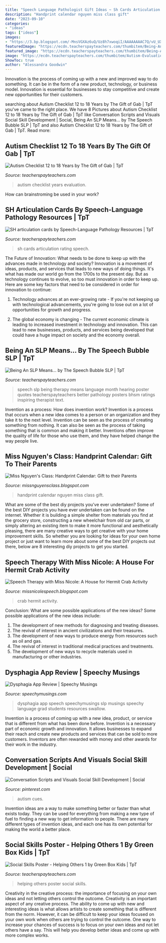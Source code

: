 ```yaml
---
title: "Speech Language Pathologist Gift Ideas ~ Sh Cards Articulation Rating Speech"
description: "Handprint calendar nguyen miss class gift"
date: "2023-09-10"
categories:
- "ideas"
tags: ["ideas"]
images:
- "https://3.bp.blogspot.com/-MnsVGXAz6uQ/Uz8h7xwoqiI/AAAAAAAAC7Q/vU_UXHtmI0s/s1600/7719323.jpg"
featuredImage: "https://ecdn.teacherspayteachers.com/thumbitem/Being-An-SLP-Means-1233230-1432291455/original-1233230-1.jpg"
featured_image: "https://ecdn.teacherspayteachers.com/thumbitem/Being-An-SLP-Means-1233230-1432291455/original-1233230-1.jpg"
image: "https://ecdn.teacherspayteachers.com/thumbitem/Autism-Evaluation-Checklist-12-18-Years--3260508-1571092707/original-3260508-1.jpg"
ShowToc: true
author: "Alessandra Goodwin"
---
```



Innovation is the process of coming up with a new and improved way to do something. It can be in the form of a new product, technology, or business model. Innovation is essential for businesses to stay competitive and create new opportunities for their customers.

	

		
searching about Autism Checklist 12 to 18 Years by The Gift of Gab | TpT you've came to the right place. We have 8 Pictures about Autism Checklist 12 to 18 Years by The Gift of Gab | TpT like Conversation Scripts and Visuals Social Skill Development | Social, Being An SLP Means... by The Speech Bubble SLP | TpT and also Autism Checklist 12 to 18 Years by The Gift of Gab | TpT. Read more:
		
    
## Autism Checklist 12 To 18 Years By The Gift Of Gab | TpT

<img loading=lazy src="https://ecdn.teacherspayteachers.com/thumbitem/Autism-Evaluation-Checklist-12-18-Years--3260508-1571092707/original-3260508-1.jpg" onerror="this.onerror=null;this.src='https://tse4.mm.bing.net/th?id=OIP.yBXmoIyKyygBpMLqaHTQyAAAAA&amp;pid=15.1';" alt="Autism Checklist 12 to 18 Years by The Gift of Gab | TpT">

_Source: teacherspayteachers.com_

>autism checklist years evaluation. 

	

How can brainstroming be used in your work?
 

    
## SH Articulation Cards By Speech-Language Pathology Resources | TpT

<img loading=lazy src="https://ecdn.teacherspayteachers.com/thumbitem/SH-articulation-cards-3722080-1578162149/original-3722080-1.jpg" onerror="this.onerror=null;this.src='https://tse4.mm.bing.net/th?id=OIP._HqfsapHenOqwbxsRf_0NgAAAA&amp;pid=15.1';" alt="SH articulation cards by Speech-Language Pathology Resources | TpT">

_Source: teacherspayteachers.com_

>sh cards articulation rating speech. 

	

The Future of Innovation: What needs to be done to keep up with the advances made in technology and society?
Innovation is a movement of ideas, products, and services that leads to new ways of doing things. It's what has made our world go from the 1700s to the present day. But as technology continues to evolve, so too must innovation in order to keep up. Here are some key factors that need to be considered in order for innovation to continue:
1. Technology advances at an ever-growing rate - If you're not keeping up with technological advancements, you're going to lose out on a lot of opportunities for growth and progress.

2. The global economy is changing - The current economic climate is leading to increased investment in technology and innovation. This can lead to new businesses, products, and services being developed that could have a huge impact on society and the economy overall.


    
## Being An SLP Means... By The Speech Bubble SLP | TpT

<img loading=lazy src="https://ecdn.teacherspayteachers.com/thumbitem/Being-An-SLP-Means-1233230-1432291455/original-1233230-1.jpg" onerror="this.onerror=null;this.src='https://tse1.mm.bing.net/th?id=OIP.IAxh7C4c_xLl3_4BvuZtOAAAAA&amp;pid=15.1';" alt="Being An SLP Means... by The Speech Bubble SLP | TpT">

_Source: teacherspayteachers.com_

>speech slp being therapy means language month hearing poster quotes teacherspayteachers better pathology posters bhsm ratings inspiring therapist text. 

	

Invention as a process: How does invention work?
Invention is a process that occurs when a new idea comes to a person or an organization and they take it to the next level. Invention can be seen as the process of creating something from nothing. It can also be seen as the process of taking something that is common and making it better. Inventions often improve the quality of life for those who use them, and they have helped change the way people live.

    
## Miss Nguyen&#039;s Class: Handprint Calendar: Gift To Their Parents

<img loading=lazy src="http://3.bp.blogspot.com/-HTFcbYq78e0/TubJCaa6gBI/AAAAAAAAAK4/88S0bekmX-o/s1600/photo-7.JPG" onerror="this.onerror=null;this.src='https://tse4.mm.bing.net/th?id=OIP.hlOrCcpwpMV2b9Smh09ugQHaJ6&amp;pid=15.1';" alt="Miss Nguyen&#039;s Class: Handprint Calendar: Gift to their Parents">

_Source: missnguyensclass.blogspot.com_

>handprint calendar nguyen miss class gift. 

	

What are some of the best diy projects you’ve ever undertaken?
Some of the best DIY projects you have ever undertaken can be found on the internet. Whether it is building a simple shelter from materials you find at the grocery store, constructing a new wheelchair from old car parts, or simply altering an existing item to make it more functional and aesthetically pleasing, there are many creative ways to get creative with your home improvement skills. So whether you are looking for ideas for your own home project or just want to learn more about some of the best DIY projects out there, below are 8 interesting diy projects to get you started.

    
## Speech Therapy With Miss Nicole: A House For Hermit Crab Activity

<img loading=lazy src="https://3.bp.blogspot.com/-MnsVGXAz6uQ/Uz8h7xwoqiI/AAAAAAAAC7Q/vU_UXHtmI0s/s1600/7719323.jpg" onerror="this.onerror=null;this.src='https://tse2.mm.bing.net/th?id=OIP.pMZ6KYDgAKMzuOoXIqEqpQHaKu&amp;pid=15.1';" alt="Speech Therapy with Miss Nicole: A House for Hermit Crab Activity">

_Source: missnicolespeech.blogspot.com_

>crab hermit activity. 

	

Conclusion: What are some possible applications of the new ideas?
Some possible applications of the new ideas include:
1. The development of new methods for diagnosing and treating diseases. 
2. The revival of interest in ancient civilizations and their treasures. 
3. The development of new ways to produce energy from resources such as oil and gas. 
4. The revival of interest in traditional medical practices and treatments. 
5. The development of new ways to recycle materials used in manufacturing or other industries.

    
## Dysphagia App Review | Speechy Musings

<img loading=lazy src="http://speechymusings.com/wp-content/uploads/2013/06/photo1.png" onerror="this.onerror=null;this.src='https://tse3.mm.bing.net/th?id=OIP.g-TxMFgc2cI8DEBowuxLRQDhEs&amp;pid=15.1';" alt="Dysphagia App Review | Speechy Musings">

_Source: speechymusings.com_

>dysphagia app speech speechymusings slp musings speechy language grad students resources swallow. 

	

Invention is a process of coming up with a new idea, product, or service that is different from what has been done before. Invention is a necessary part of economic growth and innovation. It allows businesses to expand their reach and create new products and services that can be sold to more customers. Inventors are often rewarded with money and other awards for their work in the industry.

    
## Conversation Scripts And Visuals Social Skill Development | Social

<img loading=lazy src="https://i.pinimg.com/736x/51/79/aa/5179aa1424228bb108241fa9965c088a.jpg" onerror="this.onerror=null;this.src='https://tse1.mm.bing.net/th?id=OIP.b10tbVK-JKz3f80tU7okCgHaLH&amp;pid=15.1';" alt="Conversation Scripts and Visuals Social Skill Development | Social">

_Source: pinterest.com_

>autism cues. 

	

Invention ideas are a way to make something better or faster than what exists today. They can be used for everything from making a new type of fuel to finding a new way to get information to people. There are many different types of invention ideas, and each one has its own potential for making the world a better place.

    
## Social Skills Poster - Helping Others 1 By Green Box Kids | TpT

<img loading=lazy src="https://ecdn.teacherspayteachers.com/thumbitem/Social-Skills-Poster-Helping-Others-1-2427028-1475250977/original-2427028-1.jpg" onerror="this.onerror=null;this.src='https://tse4.mm.bing.net/th?id=OIP.RZx0Xxp_ugZkuIoLUgK6KgAAAA&amp;pid=15.1';" alt="Social Skills Poster - Helping Others 1 by Green Box Kids | TpT">

_Source: teacherspayteachers.com_

>helping others poster social skills. 

	

Creativity in the creative process: the importance of focusing on your own ideas and not letting others control the outcome.
Creativity is an important aspect of any creative process. The ability to come up with new and interesting ideas is what allows artists to create something that is different from the norm. However, it can be difficult to keep your ideas focused on your own work when others are trying to control the outcome. One way to increase your chances of success is to focus on your own ideas and not let others have a say. This will help you develop better ideas and come up with more complex works.


